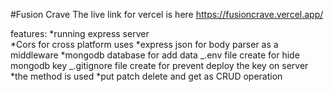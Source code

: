 #Fusion Crave
The live link for vercel is here https://fusioncrave.vercel.app/

features:
*running express server  
*Cors for cross platform uses
*express json for body parser as a middleware
*mongodb database for add data
_.env file create for hide mongodb key
_.gitignore file create for prevent deploy the key on server
*the method is used
*put patch delete and get as CRUD operation
